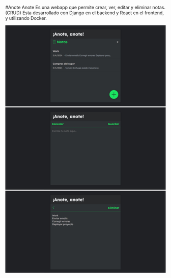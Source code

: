 #Anote Anote
Es una webapp que permite crear, ver, editar y eliminar notas. (CRUD)
Esta desarrollado con Django en el backend y React en el frontend, y utilizando Docker.


![Imagen de ejemplo](Screen.jpg)
![Imagen de ejemplo](Screen1.jpg)
![Imagen de ejemplo](Screen2.jpg)
